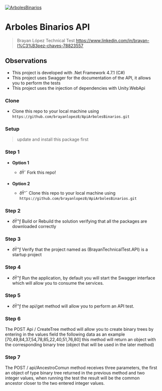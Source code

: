 <a href="www.linkedin.com/in/brayan-lópez-chaves-78823557"><img src="https://media.licdn.com/dms/image/C5603AQGplS3YeUyMsA/profile-displayphoto-shrink_200_200/0?e=1561593600&v=beta&t=EyD1Wqa5-vob3vLym-akjL3ultDtFgarkkbApsrMlxM" title="ArbolesBinarios" alt="ArbolesBinarios"></a>

# Arboles Binarios API

> Brayan López Technical Test
>https://www.linkedin.com/in/brayan-l%C3%B3pez-chaves-78823557
## Observations

- This project is developed with .Net Framework 4.7.1 (C#)
- This project uses Swagger for the documentation of the API, it allows you to perform the tests
- This project uses the injection of dependencies with Unity.WebApi

### Clone

- Clone this repo to your local machine using `https://github.com/brayanlopez8/ApiArbolesBinarios.git`

### Setup

> update and install this package first

### Step 1

- **Option 1**
    - ðŸ´ Fork this repo!

- **Option 2**
    - ðŸ‘¯ Clone this repo to your local machine using `https://github.com/brayanlopez8/ApiArbolesBinarios.git`

### Step 2

- ðŸ”ƒ Build or Rebuild the solution verifying that all the packages are downloaded correctly

### Step 3

- ðŸ”ƒ Verify that the project named as (BrayanTechnicalTest.API) is a startup project

### Step 4

- ðŸ”ƒ Run the application, by default you will start the Swagger interface which will allow you to consume the services.

### Step 5

- ðŸ”ƒ the api/get method will allow you to perform an API test.

### Step 6
 The POST Api / CreateTree method will allow you to create binary trees by entering in the values field the following data as an example [70,49,84,37,54,78,85,22,40,51,76,80]  this method will return an object with the corresponding binary tree (object that will be used in the later method)

 ### Step 7
The POST / api/AncestroComun method receives three parameters, the first an object of type binary tree returned in the previous method and two integer values, when running the test the result will be the common ancestor closer to the two entered integer values.
